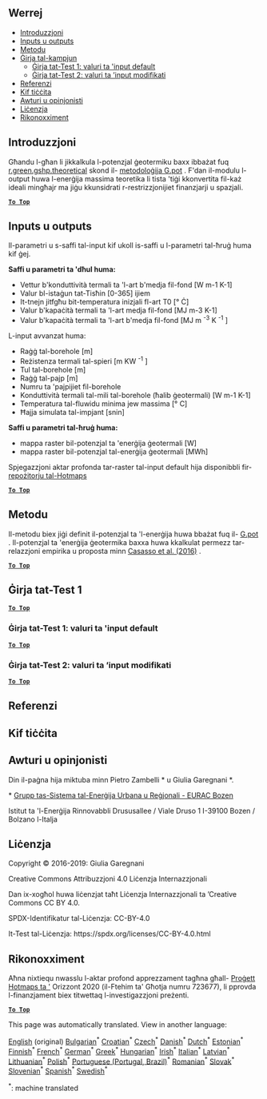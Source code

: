 <h2> Werrej </h2><ul><li> <a href="#introduction">Introduzzjoni</a> </li><li> <a href="#inputs-and-outputs">Inputs u outputs</a> </li><li> <a href="#method">Metodu</a> </li><li> <a href="#sample-run">Ġirja tal-kampjun</a> <ul><li> <a href="#test-run-1-default-input-values">Ġirja tat-Test 1: valuri ta &#39;input default</a> </li><li> <a href="#test-run-2-modified-input-values">Ġirja tat-Test 2: valuri ta ’input modifikati</a> </li></ul></li><li> <a href="#references">Referenzi</a> </li><li> <a href="#how-to-cite">Kif tiċċita</a> </li><li> <a href="#authors-and-reviewers">Awturi u opinjonisti</a> </li><li> <a href="#license">Liċenzja</a> </li><li> <a href="#acknowledgement">Rikonoxximent</a> </li></ul><h2> Introduzzjoni </h2><p> Għandu l-għan li jikkalkula l-potenzjal ġeotermiku baxx ibbażat fuq <a href="https://grass.osgeo.org/grass76/manuals/addons/r.green.gshp.theoretical.html">r.green.gshp.theoretical</a> skond il- <a href="https://www.sciencedirect.com/science/article/pii/S0360544216303358">metodoloġija G.pot</a> . F&#39;dan il-modulu l-output huwa l-enerġija massima teoretika li tista &#39;tiġi kkonvertita fil-każ ideali mingħajr ma jiġu kkunsidrati r-restrizzjonijiet finanzjarji u spazjali. </p><p><ins> <code><strong><a href="#table-of-contents">To Top</a></strong></code> </ins> </p><h2> Inputs u outputs </h2><p> Il-parametri u s-saffi tal-input kif ukoll is-saffi u l-parametri tal-ħruġ huma kif ġej. </p><p> <strong>Saffi u parametri ta &#39;dħul huma:</strong> </p><ul><li> Vettur b&#39;konduttività termali ta &#39;l-art b&#39;medja fil-fond [W m-1 K-1] </li><li> Valur bl-istaġun tat-Tisħin [0-365] ijiem </li><li> It-tnejn jitfgħu bit-temperatura inizjali fl-art T0 [° Ċ] </li><li> Valur b&#39;kapaċità termali ta &#39;l-art medja fil-fond [MJ m-3 K-1] </li><li> Valur b&#39;kapaċità termali ta &#39;l-art b&#39;medja fil-fond [MJ m <sup>-3</sup> K <sup>-1</sup> ] </li></ul><p> L-input avvanzat huma: </p><ul><li> Raġġ tal-borehole [m] </li><li> Reżistenza termali tal-spieri [m KW <sup>-1</sup> ] </li><li> Tul tal-borehole [m] </li><li> Raġġ tal-pajp [m] </li><li> Numru ta &#39;pajpijiet fil-borehole </li><li> Konduttività termali tal-mili tal-borehole (ħalib ġeotermali) [W m-1 K-1] </li><li> Temperatura tal-fluwidu minima jew massima [° C] </li><li> Ħajja simulata tal-impjant [snin] </li></ul><p> <strong>Saffi u parametri tal-ħruġ huma:</strong> </p><ul><li> mappa raster bil-potenzjal ta &#39;enerġija ġeotermali [W] </li><li> mappa raster bil-potenzjal tal-enerġija ġeotermali [MWh] </li></ul><p> Spjegazzjoni aktar profonda tar-raster tal-input default hija disponibbli fir- <a href="https://gitlab.com/hotmaps/potential/potential_geothermal_raster">repożitorju tal-Hotmaps</a> </p><p><ins> <code><strong><a href="#table-of-contents">To Top</a></strong></code> </ins> </p><h2> Metodu </h2><p> Il-metodu biex jiġi definit il-potenzjal ta &#39;l-enerġija huwa bbażat fuq il- <a href="https://www.sciencedirect.com/science/article/pii/S0360544216303358">G.pot</a> . Il-potenzjal ta &#39;enerġija ġeotermika baxxa huwa kkalkulat permezz tar-relazzjoni empirika u proposta minn <a href="https://www.sciencedirect.com/science/article/pii/S0360544216303358">Casasso et al. (2016)</a> . </p><p><ins> <code><strong><a href="#table-of-contents">To Top</a></strong></code> </ins> </p><h2> Ġirja tat-Test 1 </h2><p><ins> <code><strong><a href="#table-of-contents">To Top</a></strong></code> </ins> </p><h3> Ġirja tat-Test 1: valuri ta &#39;input default </h3><p><ins> <code><strong><a href="#table-of-contents">To Top</a></strong></code> </ins> </p><h3> Ġirja tat-Test 2: valuri ta ’input modifikati </h3><p><ins> <code><strong><a href="#table-of-contents">To Top</a></strong></code> </ins> </p><h2> Referenzi </h2><h2> Kif tiċċita </h2><h2> Awturi u opinjonisti </h2><p> Din il-paġna hija miktuba minn Pietro Zambelli * u Giulia Garegnani *. </p><p> * <a href="http://www.eurac.edu/en/research/technologies/renewableenergy/researchfields/Pages/Energy-strategies-and-planning.aspx">Grupp tas-Sistema tal-Enerġija Urbana u Reġjonali - EURAC Bozen</a> </p><p> Istitut ta &#39;l-Enerġija Rinnovabbli Drususallee / Viale Druso 1 I-39100 Bozen / Bolzano l-Italja </p><h2> Liċenzja </h2><p> Copyright © 2016-2019: Giulia Garegnani </p><p> Creative Commons Attribuzzjoni 4.0 Liċenzja Internazzjonali </p><p> Dan ix-xogħol huwa liċenzjat taħt Liċenzja Internazzjonali ta ’Creative Commons CC BY 4.0. </p><p> SPDX-Identifikatur tal-Liċenzja: CC-BY-4.0 </p><p> It-Test tal-Liċenzja: https://spdx.org/licenses/CC-BY-4.0.html </p><h2> Rikonoxximent </h2><p> Aħna nixtiequ nwasslu l-aktar profond apprezzament tagħna għall- <a href="https://www.hotmaps-project.eu">Proġett Hotmaps ta &#39;</a> Orizzont 2020 (il-Ftehim ta&#39; Għotja numru 723677), li pprovda l-finanzjament biex titwettaq l-investigazzjoni preżenti. </p><p><ins> <code><strong><a href="#table-of-contents">To Top</a></strong></code> </ins> </p>

This page was automatically translated. View in another language:

[English](../en/CM-Shallow-geothermal-potential.md) (original) [Bulgarian](../bg/CM-Shallow-geothermal-potential.md)<sup>\*</sup> [Croatian](../hr/CM-Shallow-geothermal-potential.md)<sup>\*</sup> [Czech](../cs/CM-Shallow-geothermal-potential.md)<sup>\*</sup> [Danish](../da/CM-Shallow-geothermal-potential.md)<sup>\*</sup> [Dutch](../nl/CM-Shallow-geothermal-potential.md)<sup>\*</sup> [Estonian](../et/CM-Shallow-geothermal-potential.md)<sup>\*</sup> [Finnish](../fi/CM-Shallow-geothermal-potential.md)<sup>\*</sup> [French](../fr/CM-Shallow-geothermal-potential.md)<sup>\*</sup> [German](../de/CM-Shallow-geothermal-potential.md)<sup>\*</sup> [Greek](../el/CM-Shallow-geothermal-potential.md)<sup>\*</sup> [Hungarian](../hu/CM-Shallow-geothermal-potential.md)<sup>\*</sup> [Irish](../ga/CM-Shallow-geothermal-potential.md)<sup>\*</sup> [Italian](../it/CM-Shallow-geothermal-potential.md)<sup>\*</sup> [Latvian](../lv/CM-Shallow-geothermal-potential.md)<sup>\*</sup> [Lithuanian](../lt/CM-Shallow-geothermal-potential.md)<sup>\*</sup>  [Polish](../pl/CM-Shallow-geothermal-potential.md)<sup>\*</sup> [Portuguese (Portugal, Brazil)](../pt/CM-Shallow-geothermal-potential.md)<sup>\*</sup> [Romanian](../ro/CM-Shallow-geothermal-potential.md)<sup>\*</sup> [Slovak](../sk/CM-Shallow-geothermal-potential.md)<sup>\*</sup> [Slovenian](../sl/CM-Shallow-geothermal-potential.md)<sup>\*</sup> [Spanish](../es/CM-Shallow-geothermal-potential.md)<sup>\*</sup> [Swedish](../sv/CM-Shallow-geothermal-potential.md)<sup>\*</sup> 

<sup>\*</sup>: machine translated
